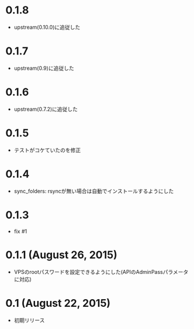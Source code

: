 # 0.1.8
 - upstream(0.10.0)に追従した

# 0.1.7
 - upstream(0.9)に追従した

# 0.1.6
 - upstream(0.7.2)に追従した

# 0.1.5
 - テストがコケていたのを修正

# 0.1.4
 - sync_folders: rsyncが無い場合は自動でインストールするようにした

# 0.1.3
  - fix #1

# 0.1.1 (August 26, 2015)
  - VPSのrootパスワードを設定できるようにした(APIのAdminPassパラメータに対応)

# 0.1 (August 22, 2015)

  - 初期リリース

